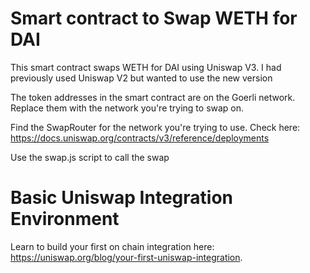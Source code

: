 # Smart contract to Swap WETH for DAI
This smart contract swaps WETH for DAI using Uniswap V3. I had previously used Uniswap V2 but wanted to use the new version

The token addresses in the smart contract are on the Goerli network. Replace them with the network you're trying to swap on.

Find the SwapRouter for the network you're trying to use. Check here:
https://docs.uniswap.org/contracts/v3/reference/deployments

Use the swap.js script to call the swap

# Basic Uniswap Integration Environment
Learn to build your first on chain integration here: https://uniswap.org/blog/your-first-uniswap-integration. 
